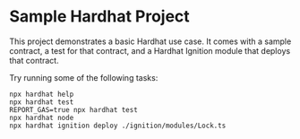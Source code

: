 # Sample Hardhat Project

This project demonstrates a basic Hardhat use case. It comes with a sample contract, a test for that contract, and a Hardhat Ignition module that deploys that contract.

Try running some of the following tasks:

```shell
npx hardhat help
npx hardhat test
REPORT_GAS=true npx hardhat test
npx hardhat node
npx hardhat ignition deploy ./ignition/modules/Lock.ts
```

<!-- yarn run v1.22.22
DEPLOYMENTS
===========
$ hardhat deploy --network alfajores --export deployments/contracts.json
Nothing to compile
No need to generate any newer typings.
deploying "Learna" (tx: 0x4361af1de8a45418b939e1a0630ed4723adb71df739d798cb72066d87142269a)...: deployed at 0x7B5C41A863604aE9dC5471Af977cbB3Effa365A7 with 1184780 gas
Learna contract deployed to: 0x7B5C41A863604aE9dC5471Af977cbB3Effa365A7
deploying "GrowToken" (tx: 0x030f885325bc7a4382be10343cdca50efe63551ce563f8e937fd0edf855acf6a)...: deployed at 0x26F833e9367f00E40EcFdF000aB6f7AbA9583CD1 with 794345 gas
GrowToken deployed to: 0x26F833e9367f00E40EcFdF000aB6f7AbA9583CD1
Done in 29.73s. -->